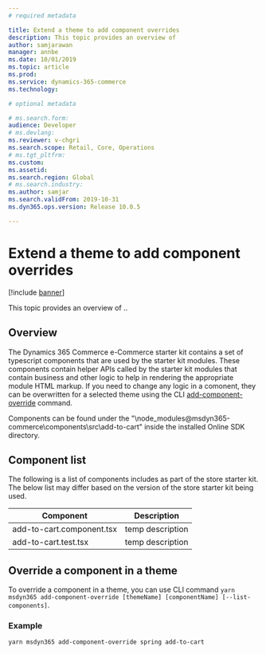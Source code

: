 ```yaml
---
# required metadata

title: Extend a theme to add component overrides
description: This topic provides an overview of 
author: samjarawan
manager: annbe
ms.date: 10/01/2019
ms.topic: article
ms.prod: 
ms.service: dynamics-365-commerce
ms.technology: 

# optional metadata

# ms.search.form: 
audience: Developer
# ms.devlang: 
ms.reviewer: v-chgri
ms.search.scope: Retail, Core, Operations
# ms.tgt_pltfrm: 
ms.custom: 
ms.assetid: 
ms.search.region: Global
# ms.search.industry: 
ms.author: samjar
ms.search.validFrom: 2019-10-31
ms.dyn365.ops.version: Release 10.0.5

---
```

# Extend a theme to add component overrides

[!include [banner](../includes/banner.md)]

This topic provides an overview of ..

## Overview
The Dynamics 365 Commerce e-Commerce starter kit contains a set of typescript components that are used by the starter kit modules.  These components contain helper APIs called by the starter kit modules that contain business and other logic to help in rendering the appropriate module HTML markup.  If you need to change any logic in a comonent, they can be overwritten for a selected theme using the CLI [add-component-override](cli.md) command.

Components can be found under the "\node_modules\@msdyn365-commerce\components\src\add-to-cart" inside the installed Online SDK directory.

## Component list
The following is a list of components includes as part of the store starter kit.  The below list may differ based on the version of the store starter kit being used.


| Component                 | Description                                                           |
|---------------------------|-----------------------------------------------------------------------|
| add-to-cart.component.tsx | temp description |
| add-to-cart.test.tsx      | temp description |

## Override a component in a theme
To override a component in a theme, you can use CLI command ```yarn msdyn365 add-component-override [themeName] [componentName] [--list-components]```.

### Example
```yarn msdyn365 add-component-override spring add-to-cart```





